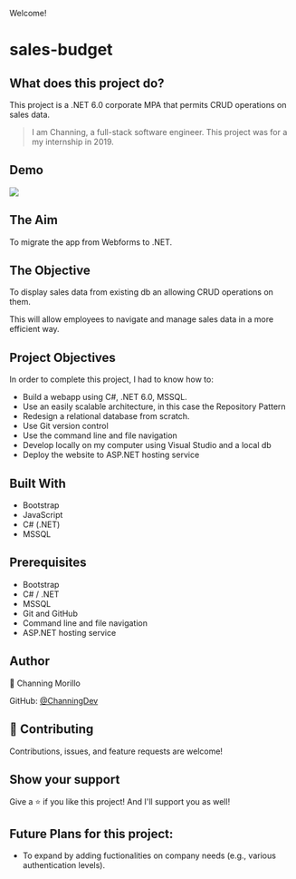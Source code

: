 Welcome! 

# sales-budget

## What does this project do?
This project is a .NET 6.0 corporate MPA that permits CRUD operations on sales data.

> I am Channing, a full-stack software engineer. This project was for a my internship in 2019.

## Demo
![](https://github.com/ChanningDev/sales-budget/blob/main/Demo/demo-sales-budget.gif)

## The Aim
To migrate the app from Webforms to .NET.

## The Objective
To display sales data from existing db an allowing CRUD operations on them.

This will allow employees to navigate and manage sales data in a more efficient way.

## Project Objectives
In order to complete this project, I had to know how to:

- Build a webapp using C#, .NET 6.0, MSSQL.
- Use an easily scalable architecture, in this case the Repository Pattern
- Redesign a relational database from scratch.
- Use Git version control
- Use the command line and file navigation
- Develop locally on my computer using Visual Studio and a local db
- Deploy the website to ASP.NET hosting service

## Built With
- Bootstrap
- JavaScript
- C# (.NET)
- MSSQL

## Prerequisites
- Bootstrap
- C# / .NET
- MSSQL
- Git and GitHub
- Command line and file navigation
- ASP.NET hosting service

## Author
👤 Channing Morillo

GitHub: [@ChanningDev](https://github.com/ChanningDev)

## 🤝 Contributing
Contributions, issues, and feature requests are welcome!


## Show your support
Give a ⭐️ if you like this project! And I'll support you as well!


## Future Plans for this project:
- To expand by adding fuctionalities on company needs (e.g., various authentication levels).


